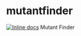 # mutantfinder
[![Inline docs](http://inch-ci.org/github/xaavito/mutantfinder.svg?branch=master)](http://inch-ci.org/github/xaavito/mutantfinder)
Mutant Finder

